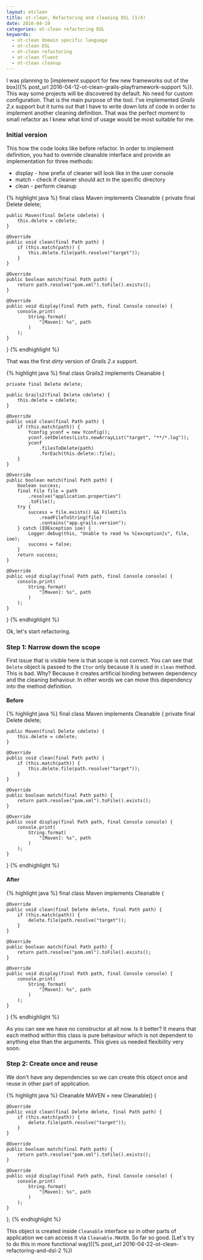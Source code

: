 ```yaml
---
layout: otclean
title: ot-clean, Refactoring and cleaning DSL (1/4)
date: 2016-04-19
categories: ot-clean refactoring DSL
keywords:
  - ot-clean domain specific language
  - ot-clean DSL
  - ot-clean refactoring
  - ot-clean fluent
  - ot-clean cleanup
---
```


I was planning to [implement support for few new frameworks out of the box]({% post_url 2016-04-12-ot-clean-grails-playframework-support %}).
This way some projects will be discovered by default. No need for custom configuration. That is the main purpose
of the tool. I've implemented *Grails 2.x* support but it turns out that I have to write down lots of code in order
to implement another cleaning definition. That was the perfect moment to small refactor as I knew what kind
of usage would be most suitable for me.

### Initial version

This how the code looks like before refactor. In order to implement definition, you had to override cleanable interface
and provide an implementation for three methods: 

* display - how prefix of cleaner will look like in the user console
* match - check if cleaner should act in the specific directory
* clean - perform cleanup

{% highlight java %}
final class Maven implements Cleanable {
    private final Delete delete;

    public Maven(final Delete cdelete) {
        this.delete = cdelete;
    }

    @Override
    public void clean(final Path path) {
        if (this.match(path)) {
            this.delete.file(path.resolve("target"));
        }
    }

    @Override
    public boolean match(final Path path) {
        return path.resolve("pom.xml").toFile().exists();
    }

    @Override
    public void display(final Path path, final Console console) {
        console.print(
            String.format(
                "[Maven]: %s", path
            )
        );
    }
}
{% endhighlight %}

That was the first *dirty* version of *Grails 2.x* support.

{% highlight java %}
final class Grails2 implements Cleanable {

    private final Delete delete;

    public Grails2(final Delete cdelete) {
        this.delete = cdelete;
    }

    @Override
    public void clean(final Path path) {
        if (this.match(path)) {
            Yconfig yconf = new Yconfig();
            yconf.setDeletes(Lists.newArrayList("target", "**/*.log"));
            yconf
                .filesToDelete(path)
                .forEach(this.delete::file);
        }
    }

    @Override
    public boolean match(final Path path) {
        boolean success;
        final File file = path
            .resolve("application.properties")
            .toFile();
        try {
            success = file.exists() && FileUtils
                .readFileToString(file)
                .contains("app.grails.version");
        } catch (IOException ioe) {
            Logger.debug(this, "Unable to read %s %[exception]s", file, ioe);
            success = false;
        }
        return success;
    }

    @Override
    public void display(final Path path, final Console console) {
        console.print(
            String.format(
                "[Maven]: %s", path
            )
        );
    }
}
{% endhighlight %}

Ok, let's start refactoring.

### Step 1: Narrow down the scope

First issue that is visible here is that scope is not correct. You can see that `Delete` object is passed
to the `Ctor` only because it is used in `clean` method. This is bad. Why? Because it creates artificial
binding between dependency and the cleaning behaviour. In other words we can move this dependency into
the method definition.

#### Before

{% highlight java %}
final class Maven implements Cleanable {
    private final Delete delete;

    public Maven(final Delete cdelete) {
        this.delete = cdelete;
    }

    @Override
    public void clean(final Path path) {
        if (this.match(path)) {
            this.delete.file(path.resolve("target"));
        }
    }

    @Override
    public boolean match(final Path path) {
        return path.resolve("pom.xml").toFile().exists();
    }

    @Override
    public void display(final Path path, final Console console) {
        console.print(
            String.format(
                "[Maven]: %s", path
            )
        );
    }
}
{% endhighlight %}

#### After

{% highlight java %}
final class Maven implements Cleanable {

    @Override
    public void clean(final Delete delete, final Path path) {
        if (this.match(path)) {
            delete.file(path.resolve("target"));
        }
    }

    @Override
    public boolean match(final Path path) {
        return path.resolve("pom.xml").toFile().exists();
    }

    @Override
    public void display(final Path path, final Console console) {
        console.print(
            String.format(
                "[Maven]: %s", path
            )
        );
    }
}
{% endhighlight %}

As you can see we have no constructor at all now. Is it better? It means that each method within this
class is pure behaviour which is not dependent to anything else than the arguments. This gives us needed
flexibility very soon.

### Step 2: Create once and reuse

We don't have any dependencies so we can create this object once and reuse in other part of application.

{% highlight java %}
Cleanable MAVEN = new Cleanable() {

    @Override
    public void clean(final Delete delete, final Path path) {
        if (this.match(path)) {
            delete.file(path.resolve("target"));
        }
    }

    @Override
    public boolean match(final Path path) {
        return path.resolve("pom.xml").toFile().exists();
    }

    @Override
    public void display(final Path path, final Console console) {
        console.print(
            String.format(
                "[Maven]: %s", path
            )
        );
    }

};
{% endhighlight %}

This object is created inside `Cleanable` interface so in other parts of application we can access it
via `Cleanable.MAVEN`. So far so good.
[Let's try to do this in more functional way]({% post_url 2016-04-22-ot-clean-refactoring-and-dsl-2 %})